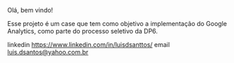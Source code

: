 Olá, bem vindo! 

Esse projeto é um case que tem como objetivo a implementação do Google Analytics, como parte do processo seletivo da DP6. 

linkedin https://www.linkedin.com/in/luisdsanttos/
email luis.dsantos@yahoo.com.br 

